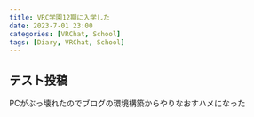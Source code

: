 ```yaml
---
title: VRC学園12期に入学した
date: 2023-7-01 23:00
categories: [VRChat, School]
tags: [Diary, VRChat, School]
---
```


## テスト投稿

PCがぶっ壊れたのでブログの環境構築からやりなおすハメになった
